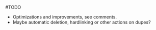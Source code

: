 #TODO

* Optimizations and improvements, see comments.
* Maybe automatic deletion, hardlinking or other actions on dupes?
